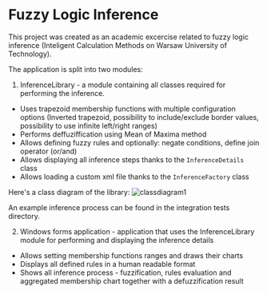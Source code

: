 # Fuzzy Logic Inference

This project was created as an academic excercise related to fuzzy logic inference (Inteligent Calculation Methods on Warsaw University of Technology).

The application is split into two modules:

1. InferenceLibrary - a module containing all classes required for performing the inference.

- Uses trapezoid membership functions with multiple configuration options (Inverted trapezoid, possibility to include/exclude border values, possibility to use infinite left/right ranges)
- Performs deffuziffication using Mean of Maxima method
- Allows defining fuzzy rules and optionally: negate conditions, define join operator (or/and)
- Allows displaying all inference steps thanks to the `InferenceDetails` class
- Allows loading a custom xml file thanks to the `InferenceFactory` class

Here's a class diagram of the library:
![classdiagram1](https://cloud.githubusercontent.com/assets/5732023/20246110/276b7222-a9b0-11e6-802a-30ea9a39121d.png)

An example inference process can be found in the integration tests directory.

2. Windows forms application - application that uses the InferenceLibrary module for performing and displaying the inference details

* Allows setting membership functions ranges and draws their charts
* Displays all defined rules in a human readable format
* Shows all inference process - fuzzification, rules evaluation and aggregated membership chart together with a defuzzification result

